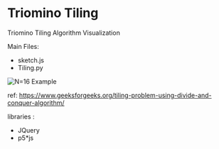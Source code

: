 # Triomino Tiling
Triomino Tiling Algorithm Visualization

Main Files:
* sketch.js
* Tiling.py

![N=16 Example](https://github.com/Gholamrezadar/tiling/raw/master/Capture.PNG)

ref:
https://www.geeksforgeeks.org/tiling-problem-using-divide-and-conquer-algorithm/

libraries : 
* JQuery
* p5*js
